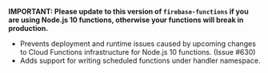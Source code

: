 **IMPORTANT: Please update to this version of `firebase-functions` if you are using Node.js 10 functions, otherwise your functions will break in production.**

- Prevents deployment and runtime issues caused by upcoming changes to Cloud Functions infrastructure for Node.js 10 functions. (Issue #630)
- Adds support for writing scheduled functions under handler namespace.
